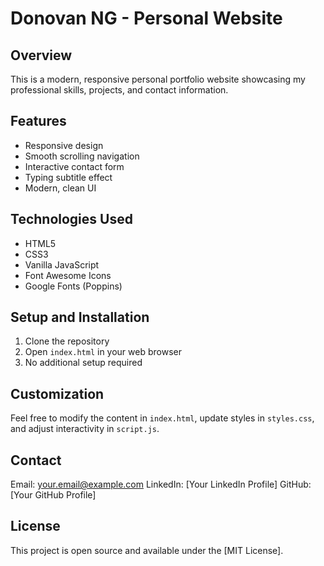# Donovan NG - Personal Website

## Overview
This is a modern, responsive personal portfolio website showcasing my professional skills, projects, and contact information.

## Features
- Responsive design
- Smooth scrolling navigation
- Interactive contact form
- Typing subtitle effect
- Modern, clean UI

## Technologies Used
- HTML5
- CSS3
- Vanilla JavaScript
- Font Awesome Icons
- Google Fonts (Poppins)

## Setup and Installation
1. Clone the repository
2. Open `index.html` in your web browser
3. No additional setup required

## Customization
Feel free to modify the content in `index.html`, update styles in `styles.css`, and adjust interactivity in `script.js`.

## Contact
Email: your.email@example.com
LinkedIn: [Your LinkedIn Profile]
GitHub: [Your GitHub Profile]

## License
This project is open source and available under the [MIT License].
